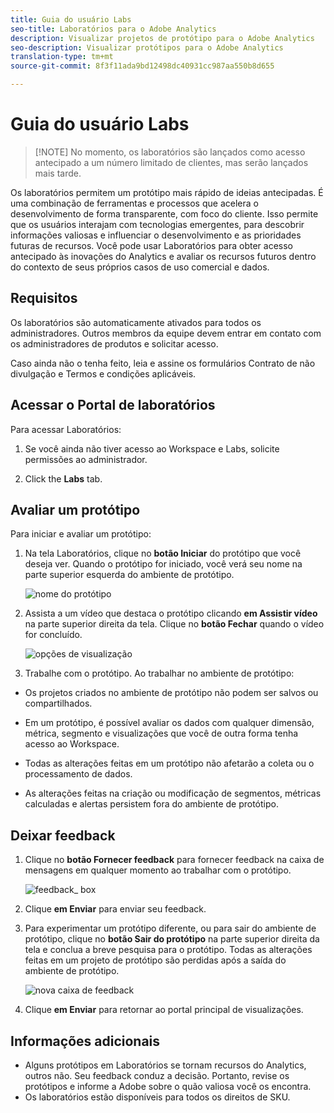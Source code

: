 ```yaml
---
title: Guia do usuário Labs
seo-title: Laboratórios para o Adobe Analytics
description: Visualizar projetos de protótipo para o Adobe Analytics
seo-description: Visualizar protótipos para o Adobe Analytics
translation-type: tm+mt
source-git-commit: 8f3f11ada9bd12498dc40931cc987aa550b8d655

---
```




# Guia do usuário Labs

>[!NOTE] No momento, os laboratórios são lançados como acesso antecipado a um número limitado de clientes, mas serão lançados mais tarde.

Os laboratórios permitem um protótipo mais rápido de ideias antecipadas. É uma combinação de ferramentas e processos que acelera o desenvolvimento de forma transparente, com foco do cliente. Isso permite que os usuários interajam com tecnologias emergentes, para descobrir informações valiosas e influenciar o desenvolvimento e as prioridades futuras de recursos. Você pode usar Laboratórios para obter acesso antecipado às inovações do Analytics e avaliar os recursos futuros dentro do contexto de seus próprios casos de uso comercial e dados.

## Requisitos

Os laboratórios são automaticamente ativados para todos os administradores. Outros membros da equipe devem entrar em contato com os administradores de produtos e solicitar acesso.

Caso ainda não o tenha feito, leia e assine os formulários Contrato de não divulgação e Termos e condições aplicáveis.

## Acessar o Portal de laboratórios

Para acessar Laboratórios:

1. Se você ainda não tiver acesso ao Workspace e Labs, solicite permissões ao administrador.

1. Click the **Labs** tab.

## Avaliar um protótipo

Para iniciar e avaliar um protótipo:

1. Na tela Laboratórios, clique no **botão Iniciar** do protótipo que você deseja ver. Quando o protótipo for iniciado, você verá seu nome na parte superior esquerda do ambiente de protótipo.

   ![nome do protótipo](https://user-images.githubusercontent.com/29133525/58670566-c03b6c00-82fc-11e9-8b29-ee34260c4024.png)

1. Assista a um vídeo que destaca o protótipo clicando **em Assistir vídeo** na parte superior direita da tela. Clique no **botão Fechar** quando o vídeo for concluído.

   ![opções de visualização](https://user-images.githubusercontent.com/29133525/58670261-a2213c00-82fb-11e9-88db-cc839c98fdab.png)

1. Trabalhe com o protótipo. Ao trabalhar no ambiente de protótipo:

* Os projetos criados no ambiente de protótipo não podem ser salvos ou compartilhados.

* Em um protótipo, é possível avaliar os dados com qualquer dimensão, métrica, segmento e visualizações que você de outra forma tenha acesso ao Workspace.

* Todas as alterações feitas em um protótipo não afetarão a coleta ou o processamento de dados.

* As alterações feitas na criação ou modificação de segmentos, métricas calculadas e alertas persistem fora do ambiente de protótipo.

## Deixar feedback

1. Clique no **botão Fornecer feedback** para fornecer feedback na caixa de mensagens em qualquer momento ao trabalhar com o protótipo.

   ![feedback_ box](https://user-images.githubusercontent.com/29133525/58670344-f0363f80-82fb-11e9-8824-ec2b41f7187a.png)

1. Clique **em Enviar** para enviar seu feedback.

1. Para experimentar um protótipo diferente, ou para sair do ambiente de protótipo, clique no **botão Sair do protótipo** na parte superior direita da tela e conclua a breve pesquisa para o protótipo. Todas as alterações feitas em um projeto de protótipo são perdidas após a saída do ambiente de protótipo.

   ![nova caixa de feedback](https://git.corp.adobe.com/storage/user/26539/files/d067e300-a95e-11e9-9208-74339dafe75e)

1. Clique **em Enviar** para retornar ao portal principal de visualizações.

## Informações adicionais

* Alguns protótipos em Laboratórios se tornam recursos do Analytics, outros não. Seu feedback conduz a decisão. Portanto, revise os protótipos e informe a Adobe sobre o quão valiosa você os encontra.
* Os laboratórios estão disponíveis para todos os direitos de SKU.
